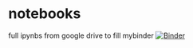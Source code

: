 # notebooks
full ipynbs from google drive to fill mybinder
[![Binder](https://mybinder.org/badge_logo.svg)](https://mybinder.org/v2/gh/mokymok/notebooks/HEAD)
